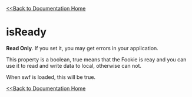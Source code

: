 [<<Back to Documentation Home](http://code.google.com/p/fookie/wiki/docs_en)

# isReady #

**Read Only**. If you set it, you may get errors in your application.

This property is a boolean, true means that the Fookie is reay and you can use it to read and write data to local, otherwise can not.

When swf is loaded, this will be true.

[<<Back to Documentation Home](http://code.google.com/p/fookie/wiki/docs_en)